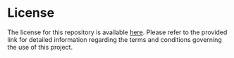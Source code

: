 # License

The license for this repository is available [here](https://github.com/monambike/kwijisho-discord-bot/blob/main/LICENSE). Please refer to the provided link for detailed information regarding the terms and conditions governing the use of this project.
